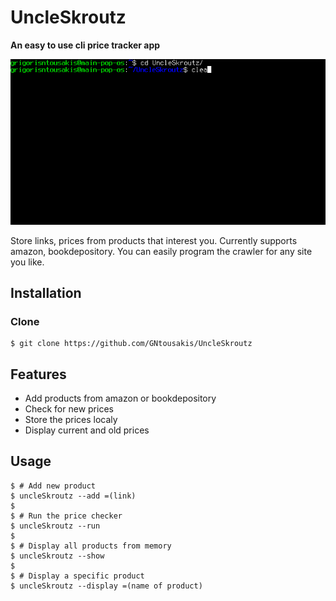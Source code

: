 # UncleSkroutz

__An easy to use cli price tracker app__ 

[![UncleSkroutz](https://raw.githubusercontent.com/GNtousakis/UncleSkroutz/master/gif/example.gif?token=ALVM6BYS2QQLHZDIQCFLD6S6G4YVW)]()

Store links, prices from products that interest you.
Currently supports amazon, bookdepository.
You can easily program the crawler for any site you like.

## Installation

### Clone

```shell
$ git clone https://github.com/GNtousakis/UncleSkroutz

```
## Features

- Add products from amazon or bookdepository 
- Check for new prices
- Store the prices localy
- Display current and old prices

## Usage

```shell
$ # Add new product
$ uncleSkroutz --add =(link)
$
$ # Run the price checker
$ uncleSkroutz --run
$
$ # Display all products from memory
$ uncleSkroutz --show 
$
$ # Display a specific product
$ uncleSkroutz --display =(name of product)
```


